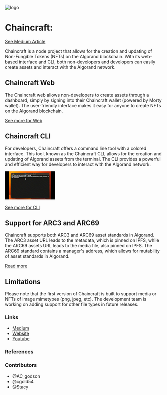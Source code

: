 ![logo]()

# Chaincraft:

[See Medium Article]()

Chaincraft is a node project that allows for the creation and updating of Non-Fungible Tokens (NFTs) on the Algorand blockchain. With its web-based interface and CLI, both non-developers and developers can easily create assets and interact with the Algorand network.

## Chaincraft Web

The Chaincraft web allows non-developers to create assets through a dashboard, simply by signing into their Chaincraft wallet (powered by Morty wallet). The user-friendly interface makes it easy for anyone to create NFTs on the Algorand blockchain.

[See more for Web]()

## Chaincraft CLI

For developers, Chaincraft offers a command line tool with a colored interface. This tool, known as the Chaincraft CLI, allows for the creation and updating of Algorand assets from the terminal. The CLI provides a powerful and efficient way for developers to interact with the Algorand network.

![preview](./chaincraft-CLI/screenshots/test.gif)

[See more for CLI]()

## Support for ARC3 and ARC69

Chaincraft supports both ARC3 and ARC69 asset standards in Algorand. The ARC3 asset URL leads to the metadata, which is pinned on IPFS, while the ARC69 assets URL leads to the media file, also pinned on IPFS. The ARC69 standard contains a manager's address, which allows for mutability of asset standards in Algorand.

[Read more]()

## Limitations

Please note that the first version of Chaincraft is built to support media or NFTs of image mimetypes (png, jpeg, etc). The development team is working on adding support for other file types in future releases.

### Links

- [Medium]()
- [Website]()
- [Youtube]()

### References

### Contributors

- @AC_godson
- @cgold54
- @Stacy
